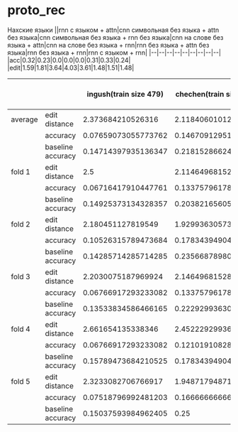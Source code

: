 # proto_rec
Нахские языки
||rnn с  языком + attn|cnn символьная без языка + attn без языка|cnn символьная без языка + rnn без языка|cnn на слове без языка + attn|cnn на слове без языка + rnn|rnn без языка + attn без языка|rnn без языка + rnn|rnn c языком + rnn|
|--|--|--|--|--|--|--|--|--|
|acc|0.32|0.23|0.0|0.0|0.0|0.31|0.33|0.24|
|edit|1.59|1.81|3.64|4.03|3.61|1.48|1.51|1.48|

|||ingush(train size 479)|chechen(train size 565)|batsbi(train size 332)|all languages without lang emb(train size 1376)|all languages with lang emb(train size 1376)|
|--|--|--|--|--|--|--|
|average|edit distance|2.373684210526316|2.1184060101257556|2.1847826086956523|**1.400523560209424**| 1.5261780104712044|
||accuracy|0.07659073055773762|0.14670912951167728|0.0956521739130435|**0.3607329842931937**| 0.29162303664921463|
||baseline accuracy|0.14714397935136347|0.21815286624203822|0.33043478260869563|0.22041884816753926|0.22041884816753923|
|fold 1|edit distance|2.5|2.1146496815286624|2.260869565217391|1.3952879581151831|1.4973821989528795|
||accuracy|0.06716417910447761| 0.1337579617834395| 0.07608695652173914|0.3717277486910995|0.31413612565445026|
||baseline accuracy|0.14925373134328357|0.20382165605095542|0.40217391304347827|0.2198952879581152|0.20680628272251309|
|fold 2|edit distance|2.180451127819549|1.929936305732484|1.7717391304347827|1.4267015706806283|1.5471204188481675|
||accuracy|0.10526315789473684|0.17834394904458598| 0.13043478260869565|0.31675392670157065|0.28534031413612565|
||baseline accuracy|0.14285714285714285|0.2356687898089172|0.358695652173913| 0.2198952879581152| 0.20418848167539266|
|fold 3|edit distance|2.2030075187969924|2.1464968152866244|2.5217391304347827| 1.324607329842932|1.531413612565445|
||accuracy|0.06766917293233082|0.1337579617834395|0.07608695652173914|0.4005235602094241|0.2670157068062827|
||baseline accuracy|0.13533834586466165| 0.2229299363057325| 0.31521739130434784| 0.2643979057591623|0.22774869109947643|
|fold 4|edit distance|2.661654135338346| 2.4522292993630574|2.0217391304347827|1.4240837696335078| 1.536649214659686|
||accuracy|0.06766917293233082|0.12101910828025478|0.13043478260869565| 0.3298429319371728|0.2931937172774869|
||baseline accuracy|0.15789473684210525|0.17834394904458598|0.3695652173913043| 0.19109947643979058| 0.24345549738219896|
|fold 5|edit distance|2.3233082706766917| 1.9487179487179487|2.347826086956522|1.431937172774869| 1.5183246073298429|
||accuracy| 0.07518796992481203|0.16666666666666666|0.06521739130434782|0.38481675392670156|0.29842931937172773|
||baseline accuracy|0.15037593984962405|0.25| 0.20652173913043478|0.20680628272251309| 0.2198952879581152|

